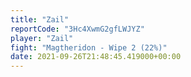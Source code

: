 ```yaml
---
title: "Zail"
reportCode: "3Hc4XwmG2gfLWJYZ"
player: "Zail"
fight: "Magtheridon - Wipe 2 (22%)"
date: 2021-09-26T21:48:45.419000+00:00
---
```

